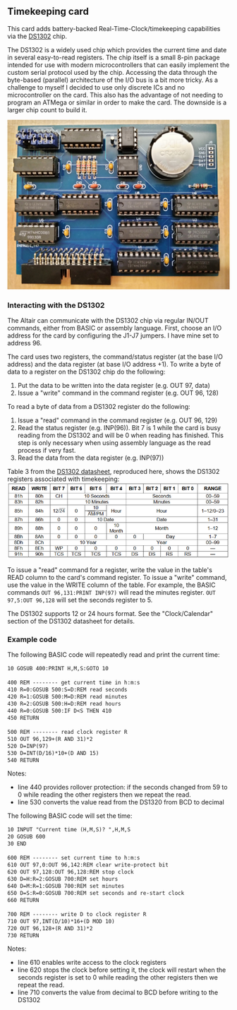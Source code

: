 ## Timekeeping card

This card adds battery-backed Real-Time-Clock/timekeeping capabilities via the [DS1302](doc/DS1302.pdf) chip.

The DS1302 is a widely used chip which provides the current time and date in
several easy-to-read registers. The chip itself is a small 8-pin package intended
for use with modern microcontrollers that can easily implement the custom serial
protocol used by the chip. Accessing the data through the byte-based (parallel)
architecture of the I/O bus is a bit more tricky. As a challenge to myself I decided
to use only discrete ICs and no microcontroller on the card. This also has the
advantage of not needing to program an ATMega or similar in order to make the card.
The downside is a larger chip count to build it.

![Timekeeping card](clock.jpg)

### Interacting with the DS1302

The Altair can communicate with the DS1302 chip via regular IN/OUT commands, either 
from BASIC or assembly language. First, choose an I/O address for the card by configuring
the J1-J7 jumpers. I have mine set to address 96.

The card uses two registers, the command/status register (at the base I/O address) and
the data register (at base I/O address +1). To write a byte of data to a register on
the DS1302 chip do the following:

1) Put the data to be written into the data register (e.g. OUT 97, data)
2) Issue a "write" command in the command register (e.g. OUT 96, 128)

To read a byte of data from a DS1302 register do the following:

1) Issue a "read" command in the command register (e.g. OUT 96, 129)
2) Read the status register (e.g. INP(96)). Bit 7 is 1 while the card is busy reading from the DS1302 and will be 0 when reading has finished.
This step is only necessary when using assembly language as the read process if very fast.
3) Read the data from the data register (e.g. INP(97))

Table 3 from the [DS1302 datasheet](doc/DS1302.pdf), reproduced here, shows the DS1302
registers associated with timekeeping:
![DS1302 registers](doc/registers.png)

To issue a "read" command for a register, write the value in the table's READ
column to the card's command register. To issue a "write" command, use the value
in the WRITE column of the table. For example, the BASIC commands
`OUT 96,131:PRINT INP(97)`
will read the minutes register. 
`OUT 97,5:OUT 96,128`
will set the seconds register to 5.

The DS1302 supports 12 or 24 hours format. See the "Clock/Calendar" section
of the DS1302 datasheet for details.

### Example code

The following BASIC code will repeatedly read and print the current time:

```
10 GOSUB 400:PRINT H,M,S:GOTO 10

400 REM -------- get current time in h:m:s
410 R=0:GOSUB 500:S=D:REM read seconds
420 R=1:GOSUB 500:M=D:REM read minutes
430 R=2:GOSUB 500:H=D:REM read hours
440 R=0:GOSUB 500:IF D<S THEN 410
450 RETURN

500 REM -------- read clock register R
510 OUT 96,129+(R AND 31)*2
520 D=INP(97)
530 D=INT(D/16)*10+(D AND 15)
540 RETURN
```

Notes: 
  - line 440 provides rollover protection: if the seconds changed from 59
to 0 while reading the other registers then we repeat the read. 
  - line 530 converts the value read from the DS1320 from BCD to decimal

The following BASIC code will set the time:
```
10 INPUT "Current time (H,M,S)? ",H,M,S
20 GOSUB 600
30 END

600 REM -------- set current time to h:m:s
610 OUT 97,0:OUT 96,142:REM clear write-protect bit
620 OUT 97,128:OUT 96,128:REM stop clock
630 D=H:R=2:GOSUB 700:REM set hours
640 D=M:R=1:GOSUB 700:REM set minutes
650 D=S:R=0:GOSUB 700:REM set seconds and re-start clock
660 RETURN

700 REM -------- write D to clock register R
710 OUT 97,INT(D/10)*16+(D MOD 10)
720 OUT 96,128+(R AND 31)*2
730 RETURN
```

Notes: 
  - line 610 enables write access to the clock registers
  - line 620 stops the clock before setting it, the clock will restart when the seconds register is set
to 0 while reading the other registers then we repeat the read. 
  - line 710 converts the value from decimal to BCD before writing to the DS1302
